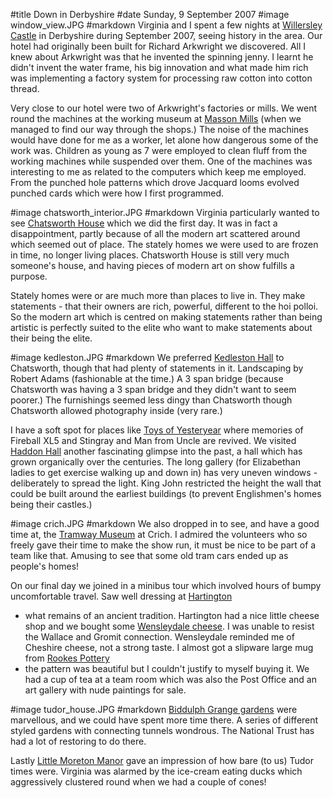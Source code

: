 #title Down in Derbyshire
#date Sunday, 9 September 2007
#image window_view.JPG
#markdown
Virginia and I spent a few nights at
[Willersley Castle](https://www.christianguild.co.uk/willersley/)
in Derbyshire during September 2007, seeing history in the area. Our hotel had originally been built for Richard Arkwright we discovered. All I knew about Arkwright was that he invented the spinning jenny. I learnt he didn't invent the water frame, his big innovation and what made him rich was implementing a factory system for processing raw cotton into cotton thread.

Very close to our hotel were two of Arkwright's factories or mills. We went round the machines at the working museum at
[Masson Mills](https://www.massonmills.co.uk/)
(when we managed to find our way through the shops.) The noise of the machines would have done for me as a worker, let alone how dangerous some of the work was. Children as young as 7 were employed to clean fluff from the working machines while suspended over them. One of the machines was interesting to me as related to the computers which keep me employed. From the punched hole patterns which drove Jacquard looms evolved punched cards which were how I first programmed.

#image chatsworth_interior.JPG
#markdown
Virginia particularly wanted to see
[Chatsworth House](https://www.chatsworth.org/) which we did the first day. It was in fact a disappointment, partly because of all the modern art scattered around which seemed out of place. The stately homes we were used to are frozen in time, no longer living places. Chatsworth House is still very much someone's house, and having pieces of modern art on show fulfills a purpose.

Stately homes were or are much more than places to live in. They make statements - that their owners are rich, powerful, different to the hoi polloi. So the modern art which is centred on making statements rather than being artistic is perfectly suited to the elite who want to make statements about their being the elite.

#image kedleston.JPG
#markdown
We preferred
[Kedleston Hall](https://www.nationaltrust.org.uk/kedleston-hall)
to Chatsworth, though that had plenty of statements in it. Landscaping by Robert Adams (fashionable at the time.) A 3 span bridge (because Chatsworth was having a 3 span bridge and they didn't want to seem poorer.) The furnishings seemed less dingy than Chatsworth though Chatsworth allowed photography inside (very rare.)

I have a soft spot for places like
[Toys of Yesteryear](http://www.toysofyesteryear.co.uk/)
where memories of Fireball XL5 and Stingray and Man from Uncle are revived. We visited
[Haddon Hall](https://www.haddonhall.co.uk/)
another fascinating glimpse into the past, a hall which has grown organically over the centuries. The long gallery (for Elizabethan ladies to get exercise walking up and down in) has very uneven windows - deliberately to spread the light. King John restricted the height the wall that could be built around the earliest buildings (to prevent Englishmen's homes being their castles.)

#image crich.JPG
#markdown
We also dropped in to see, and have a good time at, the
[Tramway Museum](https://www.tramway.co.uk/)
at Crich. I admired the volunteers who so freely gave their time to make the show run, it must be nice to be part of a team like that. Amusing to see that some old tram cars ended up as people's homes!

On our final day we joined in a minibus tour which involved hours of bumpy uncomfortable travel. Saw well dressing at
[Hartington](https://www.hartingtonvillage.com/well-dressings/)
- what remains of an ancient tradition. Hartington had a nice little cheese shop and we bought some
[Wensleydale cheese](https://www.wensleydale.co.uk/).
I was unable to resist the Wallace and Gromit connection. Wensleydale reminded me of Cheshire cheese, not a strong taste. I almost got a slipware large mug from
[Rookes Pottery](http://www.rookespottery.co.uk/)
- the pattern was beautiful but I couldn't justify to myself buying it. We had a cup of tea at a team room which was also the Post Office and an art gallery with nude paintings for sale.

#image tudor_house.JPG
#markdown
[Biddulph Grange gardens](https://www.nationaltrust.org.uk/biddulph-grange-garden)
were marvellous, and we could have spent more time there. A series of different styled gardens with connecting tunnels wondrous. The National Trust has had a lot of restoring to do there.

Lastly [Little Moreton Manor](https://www.nationaltrust.org.uk/little-moreton-hall)
gave an impression of how bare (to us) Tudor times were. Virginia was alarmed by the ice-cream eating ducks which aggressively clustered round when we had a couple of cones!

